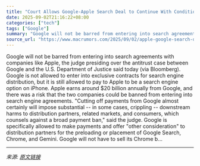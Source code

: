 ```yaml
---
title: "Court Allows Google-Apple Search Deal to Continue With Conditions"
date: 2025-09-02T21:16:22+08:00
categories: ["tech"]
tags: ["Google"]
summary: "Google will not be barred from entering into search agreements with companies like Apple, the judge presiding over the antitrust case between Google and the U.S. Department of Justice said today (via "
source_url: "https://www.macrumors.com/2025/09/02/apple-google-search-deal-green-light/"
---
```


Google will not be barred from entering into search agreements with companies like Apple, the judge presiding over the antitrust case between Google and the U.S. Department of Justice said today (via Bloomberg). Google is not allowed to enter into exclusive contracts for search engine distribution, but it is still allowed to pay to Apple to be a search engine option on iPhone. Apple earns around &#36;20 billion annually from Google, and there was a risk that the two companies could be banned from entering into search engine agreements. "Cutting off payments from Google almost certainly will impose substantial -- in some cases, crippling -- downstream harms to distribution partners, related markets, and consumers, which counsels against a broad payment ban," said the judge. Google is specifically allowed to make payments and offer "other consideration" to distribution partners for the preloading or placement of Google Search, Chrome, and Gemini. Google will not have to sell its Chrome b...

---

*来源: [原文链接](https://www.macrumors.com/2025/09/02/apple-google-search-deal-green-light/)*
